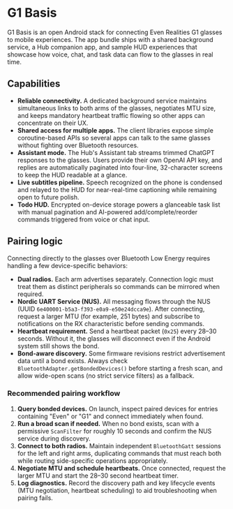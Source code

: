 # G1 Basis

G1 Basis is an open Android stack for connecting Even Realities G1 glasses to mobile experiences. The app bundle ships with a shared background service, a Hub companion app, and sample HUD experiences that showcase how voice, chat, and task data can flow to the glasses in real time.

## Capabilities

- **Reliable connectivity.** A dedicated background service maintains simultaneous links to both arms of the glasses, negotiates MTU size, and keeps mandatory heartbeat traffic flowing so other apps can concentrate on their UX.
- **Shared access for multiple apps.** The client libraries expose simple coroutine-based APIs so several apps can talk to the same glasses without fighting over Bluetooth resources.
- **Assistant mode.** The Hub's Assistant tab streams trimmed ChatGPT responses to the glasses. Users provide their own OpenAI API key, and replies are automatically paginated into four-line, 32-character screens to keep the HUD readable at a glance.
- **Live subtitles pipeline.** Speech recognized on the phone is condensed and relayed to the HUD for near-real-time captioning while remaining open to future polish.
- **Todo HUD.** Encrypted on-device storage powers a glanceable task list with manual pagination and AI-powered add/complete/reorder commands triggered from voice or chat input.

## Pairing logic

Connecting directly to the glasses over Bluetooth Low Energy requires handling a few device-specific behaviors:

- **Dual radios.** Each arm advertises separately. Connection logic must treat them as distinct peripherals so commands can be mirrored when required.
- **Nordic UART Service (NUS).** All messaging flows through the NUS (UUID `6e400001-b5a3-f393-e0a9-e50e24dcca9e`). After connecting, request a larger MTU (for example, 251 bytes) and subscribe to notifications on the RX characteristic before sending commands.
- **Heartbeat requirement.** Send a heartbeat packet (`0x25`) every 28–30 seconds. Without it, the glasses will disconnect even if the Android system still shows the bond.
- **Bond-aware discovery.** Some firmware revisions restrict advertisement data until a bond exists. Always check `BluetoothAdapter.getBondedDevices()` before starting a fresh scan, and allow wide-open scans (no strict service filters) as a fallback.

### Recommended pairing workflow

1. **Query bonded devices.** On launch, inspect paired devices for entries containing "Even" or "G1" and connect immediately when found.
2. **Run a broad scan if needed.** When no bond exists, scan with a permissive `ScanFilter` for roughly 10 seconds and confirm the NUS service during discovery.
3. **Connect to both radios.** Maintain independent `BluetoothGatt` sessions for the left and right arms, duplicating commands that must reach both while routing side-specific operations appropriately.
4. **Negotiate MTU and schedule heartbeats.** Once connected, request the larger MTU and start the 28–30 second heartbeat timer.
5. **Log diagnostics.** Record the discovery path and key lifecycle events (MTU negotiation, heartbeat scheduling) to aid troubleshooting when pairing fails.
